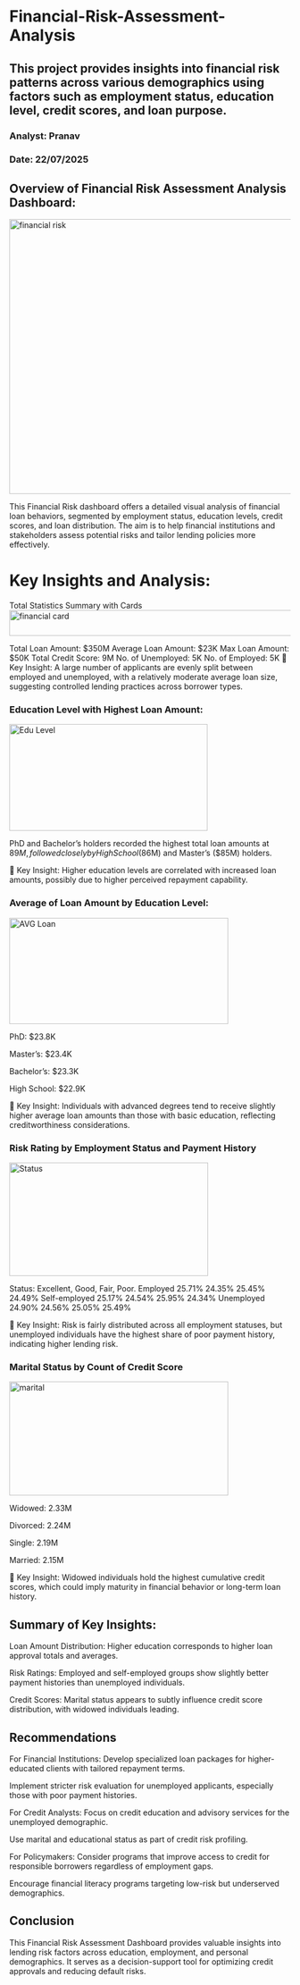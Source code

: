 # Financial-Risk-Assessment-Analysis
## This project provides insights into financial risk patterns across various demographics using factors such as employment status, education level, credit scores, and loan purpose.
### Analyst: Pranav
### Date: 22/07/2025
## Overview of Financial Risk Assessment Analysis Dashboard:
<img width="854" height="492" alt="financial risk " src="https://github.com/user-attachments/assets/9bee6cc6-c441-4a18-a560-245911b86a9c" />

This Financial Risk dashboard offers a detailed visual analysis of financial loan behaviors, segmented by employment status, education levels, credit scores, and loan distribution. The aim is to help financial institutions and stakeholders assess potential risks and tailor lending policies more effectively.

# Key Insights and Analysis:
Total Statistics Summary with Cards
<img width="849" height="46" alt="financial card" src="https://github.com/user-attachments/assets/82b30b9a-da3a-4108-b871-d539d582ac21" />


Total Loan Amount: $350M
Average Loan Amount: $23K
Max Loan Amount: $50K
Total Credit Score: 9M
No. of Unemployed: 5K
No. of Employed: 5K
📌 Key Insight: A large number of applicants are evenly split between employed and unemployed, with a relatively moderate average loan size, suggesting controlled lending practices across borrower types.

### Education Level with Highest Loan Amount:
<img width="355" height="191" alt="Edu Level" src="https://github.com/user-attachments/assets/8a884699-106d-4a89-b61b-4bfcc23cba99" />

PhD and Bachelor’s holders recorded the highest total loan amounts at $89M, followed closely by High School ($86M) and Master’s ($85M) holders.

📌 Key Insight: Higher education levels are correlated with increased loan amounts, possibly due to higher perceived repayment capability.

### Average of Loan Amount by Education Level:
<img width="392" height="190" alt="AVG Loan" src="https://github.com/user-attachments/assets/99f1dbf6-040a-427a-9c6a-b8deb6466aca" />



PhD: $23.8K

Master’s: $23.4K

Bachelor’s: $23.3K

High School: $22.9K

📌 Key Insight: Individuals with advanced degrees tend to receive slightly higher average loan amounts than those with basic education, reflecting creditworthiness considerations.


### Risk Rating by Employment Status and Payment History
<img width="356" height="203" alt="Status" src="https://github.com/user-attachments/assets/084986eb-09be-4c6f-9297-8c62ac7ef9be" />


Status:	Excellent,	Good,	Fair,	Poor.
Employed	25.71%	24.35%	25.45%	24.49%
Self-employed	25.17%	24.54%	25.95%	24.34%
Unemployed	24.90%	24.56%	25.05%	25.49%

📌 Key Insight: Risk is fairly distributed across all employment statuses, but unemployed individuals have the highest share of poor payment history, indicating higher lending risk.

### Marital Status by Count of Credit Score
<img width="392" height="204" alt="marital" src="https://github.com/user-attachments/assets/ec5944cb-f3f6-4fdd-a641-cce0a1d59180" />


Widowed: 2.33M

Divorced: 2.24M

Single: 2.19M

Married: 2.15M

📌 Key Insight: Widowed individuals hold the highest cumulative credit scores, which could imply maturity in financial behavior or long-term loan history.

## Summary of Key Insights:
Loan Amount Distribution: Higher education corresponds to higher loan approval totals and averages.

Risk Ratings: Employed and self-employed groups show slightly better payment histories than unemployed individuals.

Credit Scores: Marital status appears to subtly influence credit score distribution, with widowed individuals leading.

## Recommendations
For Financial Institutions:
Develop specialized loan packages for higher-educated clients with tailored repayment terms.

Implement stricter risk evaluation for unemployed applicants, especially those with poor payment histories.

For Credit Analysts:
Focus on credit education and advisory services for the unemployed demographic.

Use marital and educational status as part of credit risk profiling.

For Policymakers:
Consider programs that improve access to credit for responsible borrowers regardless of employment gaps.

Encourage financial literacy programs targeting low-risk but underserved demographics.

## Conclusion
This Financial Risk Assessment Dashboard provides valuable insights into lending risk factors across education, employment, and personal demographics. It serves as a decision-support tool for optimizing credit approvals and reducing default risks.

